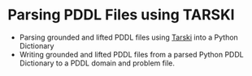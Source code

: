 # Parsing PDDL Files using TARSKI
- Parsing grounded and lifted PDDL files using [Tarski](https://github.com/aig-upf/tarski) into a Python Dictionary
- Writing grounded and lifted PDDL files from a parsed Python PDDL Dictionary to a PDDL domain and problem file.
